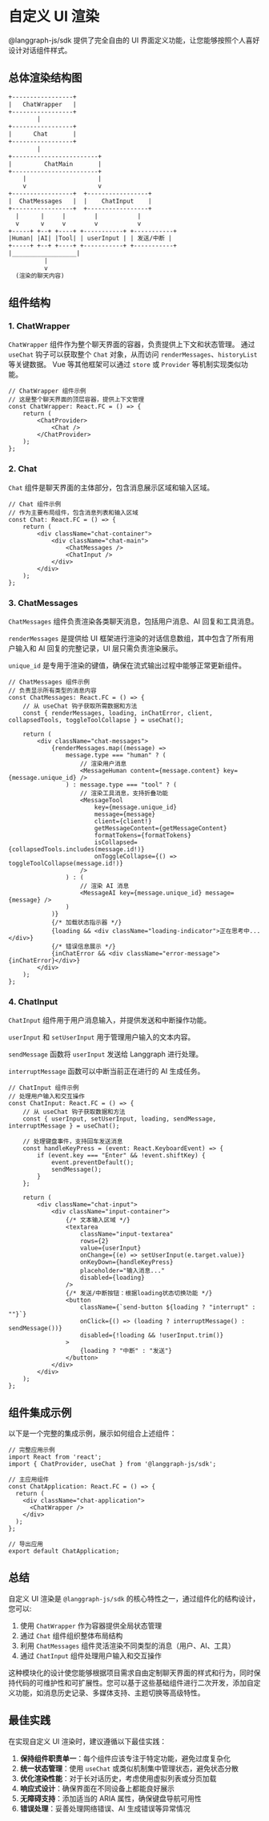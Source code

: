# 自定义 UI 渲染

@langgraph-js/sdk 提供了完全自由的 UI 界面定义功能，让您能够按照个人喜好设计对话组件样式。

## 总体渲染结构图

```txt
+-----------------+
|   ChatWrapper   |
+-----------------+
        |
+-----------------+
|      Chat       |
+-----------------+
        |
+------------------------+
|         ChatMain       |
+------------------------+
    |                    |
    v                    v
+-----------------+  +-----------------+
|  ChatMessages   |  |    ChatInput    |
+-----------------+  +-----------------+
  |      |     |        |           |
  v      v     v        v           v
+-----+ +--+ +----+ +-----------+ +-----------+
|Human| |AI| |Tool| | userInput | | 发送/中断 |
+-----+ +--+ +----+ +-----------+ +-----------+
|__________________|
          |
          v
  (渲染的聊天内容)
```

## 组件结构

### 1. ChatWrapper

`ChatWrapper` 组件作为整个聊天界面的容器，负责提供上下文和状态管理。
通过 `useChat` 钩子可以获取整个 `Chat` 对象，从而访问 `renderMessages`、`historyList` 等关键数据。
Vue 等其他框架可以通过 `store` 或 `Provider` 等机制实现类似功能。

```tsx
// ChatWrapper 组件示例
// 这是整个聊天界面的顶层容器，提供上下文管理
const ChatWrapper: React.FC = () => {
    return (
        <ChatProvider>
            <Chat />
        </ChatProvider>
    );
};
```

### 2. Chat

`Chat` 组件是聊天界面的主体部分，包含消息展示区域和输入区域。

```tsx
// Chat 组件示例
// 作为主要布局组件，包含消息列表和输入区域
const Chat: React.FC = () => {
    return (
        <div className="chat-container">
            <div className="chat-main">
                <ChatMessages />
                <ChatInput />
            </div>
        </div>
    );
};
```

### 3. ChatMessages

`ChatMessages` 组件负责渲染各类聊天消息，包括用户消息、AI 回复和工具消息。

`renderMessages` 是提供给 UI 框架进行渲染的对话信息数组，其中包含了所有用户输入和 AI 回复的完整记录，UI 层只需负责渲染展示。

`unique_id` 是专用于渲染的键值，确保在流式输出过程中能够正常更新组件。

```tsx
// ChatMessages 组件示例
// 负责显示所有类型的消息内容
const ChatMessages: React.FC = () => {
    // 从 useChat 钩子获取所需数据和方法
    const { renderMessages, loading, inChatError, client, collapsedTools, toggleToolCollapse } = useChat();

    return (
        <div className="chat-messages">
            {renderMessages.map((message) =>
                message.type === "human" ? (
                    // 渲染用户消息
                    <MessageHuman content={message.content} key={message.unique_id} />
                ) : message.type === "tool" ? (
                    // 渲染工具消息，支持折叠功能
                    <MessageTool
                        key={message.unique_id}
                        message={message}
                        client={client!}
                        getMessageContent={getMessageContent}
                        formatTokens={formatTokens}
                        isCollapsed={collapsedTools.includes(message.id!)}
                        onToggleCollapse={() => toggleToolCollapse(message.id!)}
                    />
                ) : (
                    // 渲染 AI 消息
                    <MessageAI key={message.unique_id} message={message} />
                )
            )}
            {/* 加载状态指示器 */}
            {loading && <div className="loading-indicator">正在思考中...</div>}
            {/* 错误信息展示 */}
            {inChatError && <div className="error-message">{inChatError}</div>}
        </div>
    );
};
```

### 4. ChatInput

`ChatInput` 组件用于用户消息输入，并提供发送和中断操作功能。

`userInput` 和 `setUserInput` 用于管理用户输入的文本内容。

`sendMessage` 函数将 `userInput` 发送给 Langgraph 进行处理。

`interruptMessage` 函数可以中断当前正在进行的 AI 生成任务。

```tsx
// ChatInput 组件示例
// 处理用户输入和交互操作
const ChatInput: React.FC = () => {
    // 从 useChat 钩子获取数据和方法
    const { userInput, setUserInput, loading, sendMessage, interruptMessage } = useChat();
    
    // 处理键盘事件，支持回车发送消息
    const handleKeyPress = (event: React.KeyboardEvent) => {
        if (event.key === "Enter" && !event.shiftKey) {
            event.preventDefault();
            sendMessage();
        }
    };

    return (
        <div className="chat-input">
            <div className="input-container">
                {/* 文本输入区域 */}
                <textarea
                    className="input-textarea"
                    rows={2}
                    value={userInput}
                    onChange={(e) => setUserInput(e.target.value)}
                    onKeyDown={handleKeyPress}
                    placeholder="输入消息..."
                    disabled={loading}
                />
                {/* 发送/中断按钮：根据loading状态切换功能 */}
                <button 
                    className={`send-button ${loading ? "interrupt" : ""}`} 
                    onClick={() => (loading ? interruptMessage() : sendMessage())} 
                    disabled={!loading && !userInput.trim()}
                >
                    {loading ? "中断" : "发送"}
                </button>
            </div>
        </div>
    );
};
```

## 组件集成示例

以下是一个完整的集成示例，展示如何组合上述组件：

```tsx
// 完整应用示例
import React from 'react';
import { ChatProvider, useChat } from '@langgraph-js/sdk';

// 主应用组件
const ChatApplication: React.FC = () => {
  return (
    <div className="chat-application">
      <ChatWrapper />
    </div>
  );
};

// 导出应用
export default ChatApplication;
```

## 总结

自定义 UI 渲染是 `@langgraph-js/sdk` 的核心特性之一，通过组件化的结构设计，您可以:

1. 使用 `ChatWrapper` 作为容器提供全局状态管理
2. 通过 `Chat` 组件组织整体布局结构
3. 利用 `ChatMessages` 组件灵活渲染不同类型的消息（用户、AI、工具）
4. 通过 `ChatInput` 组件处理用户输入和交互操作

这种模块化的设计使您能够根据项目需求自由定制聊天界面的样式和行为，同时保持代码的可维护性和可扩展性。您可以基于这些基础组件进行二次开发，添加自定义功能，如消息历史记录、多媒体支持、主题切换等高级特性。

## 最佳实践

在实现自定义 UI 渲染时，建议遵循以下最佳实践：

1. **保持组件职责单一**：每个组件应该专注于特定功能，避免过度复杂化
2. **统一状态管理**：使用 `useChat` 或类似机制集中管理状态，避免状态分散
3. **优化渲染性能**：对于长对话历史，考虑使用虚拟列表或分页加载
4. **响应式设计**：确保界面在不同设备上都能良好展示
5. **无障碍支持**：添加适当的 ARIA 属性，确保键盘导航可用性
6. **错误处理**：妥善处理网络错误、AI 生成错误等异常情况
